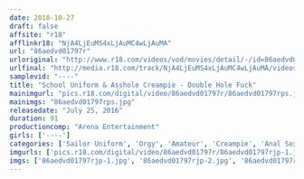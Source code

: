```yaml
---
date: 2018-10-27
draft: false
affsite: "r18"
afflinkr18: "NjA4LjEuMS4xLjAuMC4wLjAuMA"
url: "86aedvd01797r"
urloriginal: "http://www.r18.com/videos/vod/movies/detail/-/id=86aedvd01797r"
urlfinal: "http://media.r18.com/track/NjA4LjEuMS4xLjAuMC4wLjAuMA/videos/vod/movies/detail/-/id=86aedvd01797r"
samplevid: "----"
title: "School Uniform & Asshole Creampie - Double Hole Fuck"
mainimgurl: "pics.r18.com/digital/video/86aedvd01797r/86aedvd01797rps.jpg"
mainimgs: "86aedvd01797rps.jpg"
releasedate: "July 25, 2016"
duration: 91
productioncomp: "Arena Entertainment"
girls: ['----']
categories: ['Sailor Uniform', 'Orgy', 'Amateur', 'Creampie', 'Anal Sex', 'Hi-Def']
imgurls: ['pics.r18.com/digital/video/86aedvd01797r/86aedvd01797rjp-1.jpg', 'pics.r18.com/digital/video/86aedvd01797r/86aedvd01797rjp-2.jpg', 'pics.r18.com/digital/video/86aedvd01797r/86aedvd01797rjp-3.jpg', 'pics.r18.com/digital/video/86aedvd01797r/86aedvd01797rjp-4.jpg', 'pics.r18.com/digital/video/86aedvd01797r/86aedvd01797rjp-5.jpg', 'pics.r18.com/digital/video/86aedvd01797r/86aedvd01797rjp-6.jpg', 'pics.r18.com/digital/video/86aedvd01797r/86aedvd01797rjp-7.jpg', 'pics.r18.com/digital/video/86aedvd01797r/86aedvd01797rjp-8.jpg', 'pics.r18.com/digital/video/86aedvd01797r/86aedvd01797rjp-9.jpg', 'pics.r18.com/digital/video/86aedvd01797r/86aedvd01797rjp-10.jpg', 'pics.r18.com/digital/video/86aedvd01797r/86aedvd01797rjp-11.jpg', 'pics.r18.com/digital/video/86aedvd01797r/86aedvd01797rjp-12.jpg', 'pics.r18.com/digital/video/86aedvd01797r/86aedvd01797rjp-13.jpg', 'pics.r18.com/digital/video/86aedvd01797r/86aedvd01797rjp-14.jpg', 'pics.r18.com/digital/video/86aedvd01797r/86aedvd01797rjp-15.jpg', 'pics.r18.com/digital/video/86aedvd01797r/86aedvd01797rjp-16.jpg', 'pics.r18.com/digital/video/86aedvd01797r/86aedvd01797rjp-17.jpg', 'pics.r18.com/digital/video/86aedvd01797r/86aedvd01797rjp-18.jpg', 'pics.r18.com/digital/video/86aedvd01797r/86aedvd01797rjp-19.jpg', 'pics.r18.com/digital/video/86aedvd01797r/86aedvd01797rjp-20.jpg']
imgs: ['86aedvd01797rjp-1.jpg', '86aedvd01797rjp-2.jpg', '86aedvd01797rjp-3.jpg', '86aedvd01797rjp-4.jpg', '86aedvd01797rjp-5.jpg', '86aedvd01797rjp-6.jpg', '86aedvd01797rjp-7.jpg', '86aedvd01797rjp-8.jpg', '86aedvd01797rjp-9.jpg', '86aedvd01797rjp-10.jpg', '86aedvd01797rjp-11.jpg', '86aedvd01797rjp-12.jpg', '86aedvd01797rjp-13.jpg', '86aedvd01797rjp-14.jpg', '86aedvd01797rjp-15.jpg', '86aedvd01797rjp-16.jpg', '86aedvd01797rjp-17.jpg', '86aedvd01797rjp-18.jpg', '86aedvd01797rjp-19.jpg', '86aedvd01797rjp-20.jpg']
---
```

